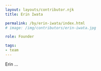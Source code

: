 ```yaml
---
layout: layouts/contributor.njk
title: Erin Iwata

permalink: /by/erin-iwata/index.html
# image: /img/contributors/erin-iwata.jpg

role: Founder

tags:
- team
---
```

Erin ...